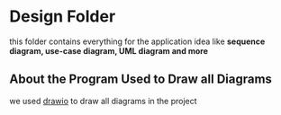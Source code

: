 <!-- heading start -->
# Design Folder
this folder contains everything for the application idea like **sequence diagram, use-case diagram, UML diagram and more**
<!-- heading end -->

<!-- about the program start -->
## About the Program Used to Draw all Diagrams
we used [drawio](https://app.diagrams.net/) to draw all diagrams in the project
<!-- about the program end -->